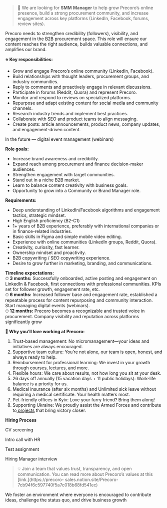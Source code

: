 > 🤝 We are looking for **SMM** **Manager** to help grow Precoro’s online
> presence, build a strong procurement community, and increase engagement
> across key platforms (LinkedIn, Facebook, forums, review sites).

Precoro needs to strengthen credibility (followers), visibility, and
engagement in the B2B procurement space. This role will ensure our content
reaches the right audience, builds valuable connections, and amplifies our
brand.  
  

**⭐ Key responsibilities:**

  * Grow and engage Precoro’s online community (LinkedIn, Facebook).
  * Build relationships with thought leaders, procurement groups, and industry communities.
  * Reply to comments and proactively engage in relevant discussions.
  * Participate in forums (Reddit, Quora) and represent Precoro.
  * Monitor and respond to reviews on specialized platforms.
  * Repurpose and adapt existing content for social media and community channels.
  * Research industry trends and implement best practices.
  * Collaborate with SEO and product teams to align messaging.
  * Create posts: article announcements, product news, company updates, and engagement-driven content.  
  

In the future — digital event management (webinars)  
  

**Role goals:**

  * Increase brand awareness and credibility.
  * Expand reach among procurement and finance decision-maker audiences.
  * Strengthen engagement with target communities.
  * Stand out in a niche B2B market.
  * Learn to balance content creativity with business goals.
  * Opportunity to grow into a Community or Brand Manager role.  
  

**Requirements:**

  * Deep understanding of LinkedIn/Facebook algorithms and engagement tactics, strategic mindset.
  * High English proficiency (В2-С1)
  * 1+ years of B2B experience, preferably with international companies or in finance-related industries.
  * Basic skills in Figma and simple mobile video editing.
  * Experience with online communities (LinkedIn groups, Reddit, Quora).
  * Creativity, curiosity, fast learner.
  * Ownership mindset and proactivity.
  * B2B copywriting / SEO copywriting experience.
  * Desire to grow further in marketing, branding, and communications.  
  

**Timeline expectations:**  
⏱ **3 months:** Successfully onboarded, active posting and engagement on
LinkedIn & Facebook, first connections with professional communities. KPIs set
for follower growth, engagement rate, etc.  
⏱ **6 months:** Increased follower base and engagement rate, established a
repeatable process for content repurposing and community interaction. Start
managing digital events (webinars).  
⏱ **12 months:** Precoro becomes a recognizable and trusted voice in
procurement. Company visibility and reputation across platforms significantly
grow  
  

**💙 Why you’ll love working at Precoro:**

  1. Trust-based management: No micromanagement—your ideas and initiatives are always encouraged.
  2. Supportive team culture: You’re not alone, our team is open, honest, and always ready to help.
  3. Reimbursement for professional learning: We invest in your growth through courses, lectures, and more.
  4. Flexible hours: We care about results, not how long you sit at your desk.
  5. 26 days off annually (15 vacation days + 11 public holidays): Work-life balance is a priority for us.
  6. Medical insurance (after six months) and Unlimited sick leave without requiring a medical certificate. Your health matters most.
  7. Pet-friendly offices in Kyiv: Love your furry friend? Bring them along!
  8. Supporting Ukraine: We proudly assist the Armed Forces and contribute to[ projects](https://precoro-sales.notion.site/Precoro-e7601f39148147918627fc7509681d42) that bring victory closer.

  
**Hiring Process**

CV screening

Intro call with HR

Test assignment

Hiring Manager interview

>  
> 💡 Join a team that values trust, transparency, and open communication. You
> can read more about Precoro’s values at this [link.](https://precoro-
> sales.notion.site/Precoro-7cb94f6c597740f5a7c018b68fd541ec)

We foster an environment where everyone is encouraged to contribute ideas,
challenge the status quo, and drive business growth